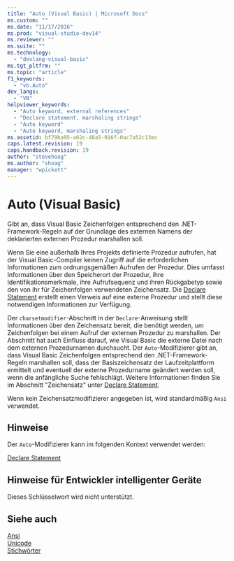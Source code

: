 ```yaml
---
title: "Auto (Visual Basic) | Microsoft Docs"
ms.custom: ""
ms.date: "11/17/2016"
ms.prod: "visual-studio-dev14"
ms.reviewer: ""
ms.suite: ""
ms.technology: 
  - "devlang-visual-basic"
ms.tgt_pltfrm: ""
ms.topic: "article"
f1_keywords: 
  - "vb.Auto"
dev_langs: 
  - "VB"
helpviewer_keywords: 
  - "Auto keyword, external references"
  - "Declare statement, marshaling strings"
  - "Auto keyword"
  - "Auto keyword, marshaling strings"
ms.assetid: bf79ba95-a62c-48a5-916f-0ac7a52c13ec
caps.latest.revision: 19
caps.handback.revision: 19
author: "stevehoag"
ms.author: "shoag"
manager: "wpickett"
---
```

# Auto (Visual Basic)
Gibt an, dass Visual Basic Zeichenfolgen entsprechend den .NET\-Framework\-Regeln auf der Grundlage des externen Namens der deklarierten externen Prozedur marshallen soll.  
  
 Wenn Sie eine außerhalb Ihres Projekts definierte Prozedur aufrufen, hat der Visual Basic\-Compiler keinen Zugriff auf die erforderlichen Informationen zum ordnungsgemäßen Aufrufen der Prozedur.  Dies umfasst Informationen über den Speicherort der Prozedur, ihre Identifikationsmerkmale, ihre Aufrufsequenz und ihren Rückgabetyp sowie den von ihr für Zeichenfolgen verwendeten Zeichensatz.  Die [Declare Statement](../../../visual-basic/language-reference/statements/declare-statement.md) erstellt einen Verweis auf eine externe Prozedur und stellt diese notwendigen Informationen zur Verfügung.  
  
 Der `charsetmodifier`\-Abschnitt in der `Declare`\-Anweisung stellt Informationen über den Zeichensatz bereit, die benötigt werden, um Zeichenfolgen bei einem Aufruf der externen Prozedur zu marshallen.  Der Abschnitt hat auch Einfluss darauf, wie Visual Basic die externe Datei nach dem externen Prozedurnamen durchsucht.  Der `Auto`\-Modifizierer gibt an, dass Visual Basic Zeichenfolgen entsprechend den .NET\-Framework\-Regeln marshallen soll, dass der Basiszeichensatz der Laufzeitplattform ermittelt und eventuell der externe Prozedurname geändert werden soll, wenn die anfängliche Suche fehlschlägt.  Weitere Informationen finden Sie im Abschnitt "Zeichensatz" unter [Declare Statement](../../../visual-basic/language-reference/statements/declare-statement.md).  
  
 Wenn kein Zeichensatzmodifizierer angegeben ist, wird standardmäßig `Ansi` verwendet.  
  
## Hinweise  
 Der `Auto`\-Modifizierer kann im folgenden Kontext verwendet werden:  
  
 [Declare Statement](../../../visual-basic/language-reference/statements/declare-statement.md)  
  
## Hinweise für Entwickler intelligenter Geräte  
 Dieses Schlüsselwort wird nicht unterstützt.  
  
## Siehe auch  
 [Ansi](../../../visual-basic/language-reference/modifiers/ansi.md)   
 [Unicode](../../../visual-basic/language-reference/modifiers/unicode.md)   
 [Stichwörter](../../../visual-basic/language-reference/keywords/index.md)